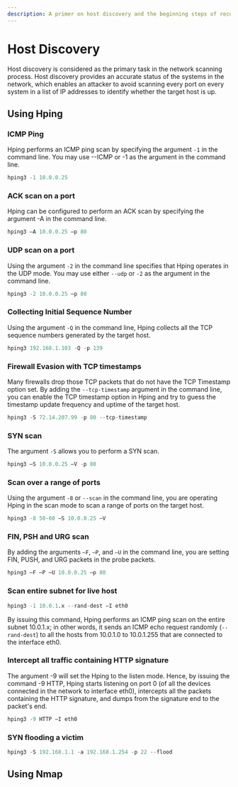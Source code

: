 ```yaml
---
description: A primer on host discovery and the beginning steps of reconnaissance
---
```


# Host Discovery

Host discovery is considered as the primary task in the network scanning process.  Host discovery provides an accurate status of the systems in the network, which enables an attacker to avoid scanning every port on every system in a list of IP addresses to identify whether the target host is up.&#x20;

## Using Hping

### ICMP Ping

Hping performs an ICMP ping scan by specifying the argument `-1` in the command line. You may use --ICMP or -1 as the argument in the command line.

```python
hping3 -1 10.0.0.25 
```

### ACK scan on a port

Hping can be configured to perform an ACK scan by specifying the argument -A in the command line.

```python
hping3 –A 10.0.0.25 –p 80
```

### UDP scan on a port

Using the argument `-2` in the command line specifies that Hping operates in the UDP mode. You may use either `--udp` or `-2` as the argument in the command line.

```python
hping3 -2 10.0.0.25 –p 80 
```

### Collecting Initial Sequence Number

Using the argument `-Q` in the command line, Hping collects all the TCP sequence numbers generated by the target host.&#x20;

```python
hping3 192.168.1.103 -Q -p 139
```

### Firewall Evasion with TCP timestamps

Many firewalls drop those TCP packets that do not have the TCP Timestamp option set. By adding the `--tcp-timestamp` argument in the command line, you can enable the TCP timestamp option in Hping and try to guess the timestamp update frequency and uptime of the target host.

```python
hping3 -S 72.14.207.99 -p 80 --tcp-timestamp
```

### SYN scan

The argument `-S` allows you to perform a SYN scan.

```python
hping3 –S 10.0.0.25 –V -p 80
```

### Scan over a range of ports

Using the argument `-8` or `--scan` in the command line, you are operating Hping in the scan mode to scan a range of ports on the target host.

```python
hping3 -8 50-60 –S 10.0.0.25 –V
```

### FIN, PSH and URG scan

By adding the arguments `–F`, `–P`, and `–U` in the command line, you are setting FIN, PUSH, and URG packets in the probe packets.

```python
hping3 –F –P –U 10.0.0.25 –p 80
```

### Scan entire subnet for live host

```python
hping3 -1 10.0.1.x --rand-dest –I eth0
```

By issuing this command, Hping performs an ICMP ping scan on the entire subnet 10.0.1.x; in other words, it sends an ICMP echo request randomly (`--rand-dest`) to all the hosts from 10.0.1.0 to 10.0.1.255 that are connected to the interface eth0.

### Intercept all traffic containing HTTP signature

The argument -9 will set the Hping to the listen mode. Hence, by issuing the command -9 HTTP, Hping starts listening on port 0 (of all the devices connected in the network to interface eth0), intercepts all the packets containing the HTTP signature, and dumps from the signature end to the packet's end.

```python
hping3 -9 HTTP –I eth0
```

### SYN flooding a victim

```python
hping3 -S 192.168.1.1 -a 192.168.1.254 -p 22 --flood 
```

## Using Nmap









